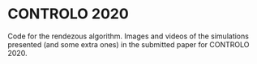 # CONTROLO 2020

Code for the rendezous algorithm. Images and videos of the simulations presented (and some extra ones) in the submitted paper for CONTROLO 2020.
